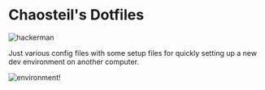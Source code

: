 Chaosteil's Dotfiles
====================

![hackerman](http://i.imgur.com/A4s4LPo.gif)

Just various config files with some setup files for quickly setting up a new
dev environment on another computer.

![environment!](http://i.imgur.com/r2QIBgJ.png)
